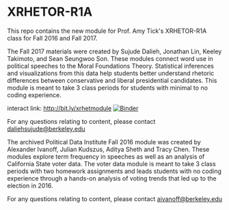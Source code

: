 # XRHETOR-R1A

This repo contains the new module for Prof. Amy Tick's XRHETOR-R1A class for Fall 2016 and Fall 2017.

The Fall 2017 materials were created by Sujude Dalieh, Jonathan Lin, Keeley Takimoto, and Sean Seungwoo Son. These modules connect word use in political speeches to the Moral Foundations Theory. Statistical inferences and visualizations from this data help students better understand rhetoric differences between conservative and liberal presidential candidates. This module is meant to take 3 class periods for students with minimal to no coding experience. 

interact link: http://bit.ly/xrhetmodule
[![Binder](https://mybinder.org/badge.svg)](https://mybinder.org/v2/gh/ds-modules/XRHETOR-R1A/master)

For any questions relating to content, please contact daliehsujude@berkeley.edu



The archived Political Data Institute Fall 2016 module was created by Alexander Ivanoff, Julian Kudszus, Aditya Sheth and Tracy Chen. These modules explore term frequency in speeches as well as an analysis of California State voter data. The voter data module is meant to take 3 class periods with two homework assignments and leads students with no coding experience through a hands-on analysis of voting trends that led up to the election in 2016.

For any questions relating to content, please contact aivanoff@berkeley.edu



